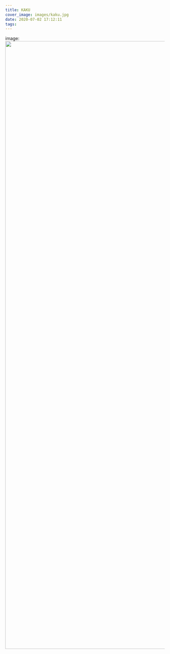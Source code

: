 ```yaml
---
title: KAKU
cover_image: images/kaku.jpg
date: 2020-07-02 17:12:11
tags:
---
```

image:
<img src="https://s2.loli.net/2022/01/12/pLkD2oPaKFNtbQy.jpg" width="1920px" high="1080pc">

